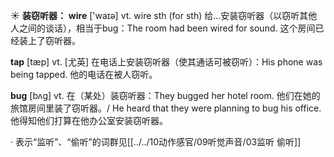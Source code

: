☀ <span class="category">**装窃听器：**</span>
<span class="vocabulary">**wire**</span> ['waɪə] 
<span class="definition">vt. wire sth (for sth) 给…安装窃听器（以窃听其他人之间的谈话），相当于bug：</span>The room had been wired for sound. 这个房间已经装上了窃听器。

<span class="vocabulary">**tap**</span> [tæp] 
<span class="definition">vt. [尤英] 在电话上安装窃听器（使其通话可被窃听）：</span>His phone was being tapped. 他的电话在被人窃听。
           
<span class="vocabulary">**bug**</span> [bʌg]
<span class="definition">vt. 在（某处）装窃听器：</span>They bugged her hotel room. 他们在她的旅馆房间里装了窃听器。/ He heard that they were planning to bug his office. 他得知他们打算在他办公室安装窃听器。

· 表示“监听”、“偷听”的词群见[[../../10动作感官/09听觉声音/03监听 偷听]]

